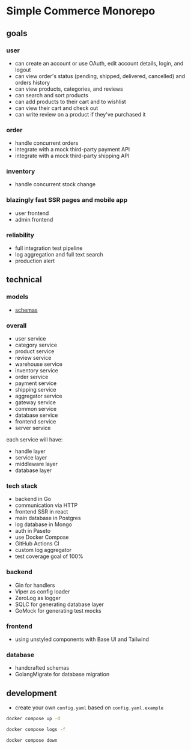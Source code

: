 # Simple Commerce Monorepo

## goals

### user

- can create an account or use OAuth, edit account details, login, and logout
- can view order's status (pending, shipped, delivered, cancelled) and orders history
- can view products, categories, and reviews
- can search and sort products
- can add products to their cart and to wishlist
- can view their cart and check out
- can write review on a product if they've purchased it

### order

- handle concurrent orders
- integrate with a mock third-party payment API
- integrate with a mock third-party shipping API

### inventory

- handle concurrent stock change

### blazingly fast SSR pages and mobile app

- user frontend
- admin frontend

### reliability

- full integration test pipeline
- log aggregation and full text search
- production alert

## technical

### models

- [schemas](/database/readme.md)

### overall

- user service
- category service
- product service
- review service
- warehouse service
- inventory service
- order service
- payment service
- shipping service
- aggregator service
- gateway service
- common service
- database service
- frontend service
- server service

each service will have:

- handle layer
- service layer
- middleware layer
- database layer

### tech stack

- backend in Go
- communication via HTTP
- frontend SSR in react
- main database in Postgres
- log database in Mongo
- auth in Paseto
- use Docker Compose
- GitHub Actions CI
- custom log aggregator
- test coverage goal of 100%

### backend

- Gin for handlers
- Viper as config loader
- ZeroLog as logger
- SQLC for generating database layer
- GoMock for generating test mocks

### frontend

- using unstyled components with Base UI and Tailwind

### database

- handcrafted schemas
- GolangMigrate for database migration

## development

- create your own `config.yaml` based on `config.yaml.example`

```bash
docker compose up -d
```

```bash
docker compose logs -f
```

```bash
docker compose down
```
